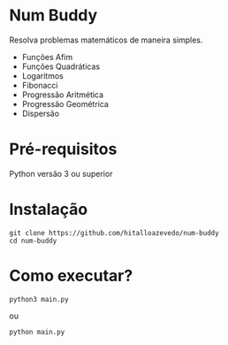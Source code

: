 # Num Buddy
 Resolva problemas matemáticos de maneira simples.
 - Funções Afim
 - Funções Quadráticas
 - Logaritmos
 - Fibonacci
 - Progressão Aritmética
 - Progressão Geométrica
 - Dispersão
   
# Pré-requisitos
Python versão 3 ou superior

# Instalação
```
git clone https://github.com/hitalloazevedo/num-buddy
cd num-buddy
```

# Como executar?
```
python3 main.py
```
ou
```
python main.py
```
